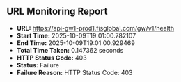 ## URL Monitoring Report

- **URL:** https://api-gw1-prod1.fisglobal.com/gw/v1/health
- **Start Time:** 2025-10-09T19:01:00.782107
- **End Time:** 2025-10-09T19:01:00.929469
- **Total Time Taken:** 0.147362 seconds
- **HTTP Status Code:** 403
- **Status:** Failure
- **Failure Reason:** HTTP Status Code: 403
